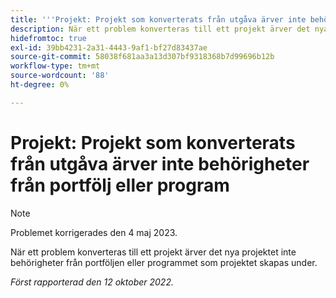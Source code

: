 ```yaml
---
title: '''Projekt: Projekt som konverterats från utgåva ärver inte behörigheter från portfölj eller program'
description: När ett problem konverteras till ett projekt ärver det nya projektet inte behörigheter från portföljen eller programmet som projektet skapas under.
hidefromtoc: true
exl-id: 39bb4231-2a31-4443-9af1-bf27d83437ae
source-git-commit: 58038f681aa3a13d307bf9318368b7d99696b12b
workflow-type: tm+mt
source-wordcount: '88'
ht-degree: 0%

---
```


# Projekt: Projekt som konverterats från utgåva ärver inte behörigheter från portfölj eller program

>[!NOTE]
>
>Problemet korrigerades den 4 maj 2023.

När ett problem konverteras till ett projekt ärver det nya projektet inte behörigheter från portföljen eller programmet som projektet skapas under.

_Först rapporterad den 12 oktober 2022._
